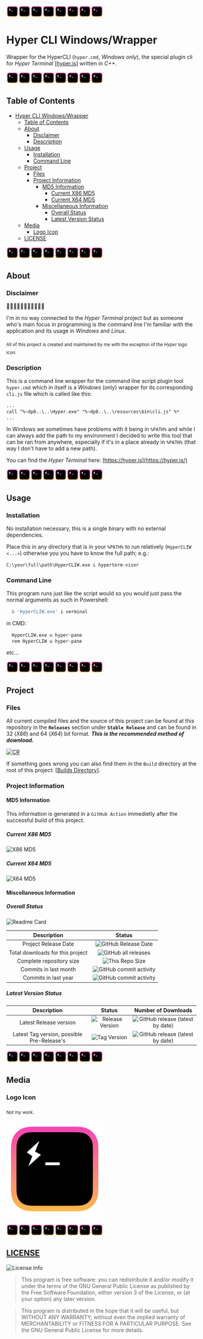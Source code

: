 <img  alt="Hyper Logo" src="Docs/Images/hyperterminallogo.png" width="32px"><img  alt="Hyper Logo" src="Docs/Images/hyperterminallogo.png" width="32px"><img  alt="Hyper Logo" src="Docs/Images/hyperterminallogo.png" width="32px"><img  alt="Hyper Logo" src="Docs/Images/hyperterminallogo.png" width="32px"><img  alt="Hyper Logo" src="Docs/Images/hyperterminallogo.png" width="32px"><img  alt="Hyper Logo" src="Docs/Images/hyperterminallogo.png" width="32px"><img  alt="Hyper Logo" src="Docs/Images/hyperterminallogo.png" width="32px"><img  alt="Hyper Logo" src="Docs/Images/hyperterminallogo.png" width="32px">

# Hyper CLI Windows/Wrapper

Wrapper for the HyperCLI (`hyper.cmd`,  *Windows only*), the special plugin cli for *Hyper Terminal* [[hyper.is](https://hyper.is/)] written in *C++*.

<img  alt="Hyper Logo" src="Docs/Images/hyperterminallogo.png" width="32px"><img  alt="Hyper Logo" src="Docs/Images/hyperterminallogo.png" width="32px"><img  alt="Hyper Logo" src="Docs/Images/hyperterminallogo.png" width="32px"><img  alt="Hyper Logo" src="Docs/Images/hyperterminallogo.png" width="32px"><img  alt="Hyper Logo" src="Docs/Images/hyperterminallogo.png" width="32px"><img  alt="Hyper Logo" src="Docs/Images/hyperterminallogo.png" width="32px"><img  alt="Hyper Logo" src="Docs/Images/hyperterminallogo.png" width="32px"><img  alt="Hyper Logo" src="Docs/Images/hyperterminallogo.png" width="32px">

## Table of Contents
- [Hyper CLI Windows/Wrapper](#hyper-cli-windowswrapper)
  - [Table of Contents](#table-of-contents)
  - [About](#about)
    - [Disclaimer](#disclaimer)
    - [Description](#description)
  - [Usage](#usage)
    - [Installation](#installation)
    - [Command Line](#command-line)
  - [Project](#project)
    - [Files](#files)
    - [Project Information](#project-information)
      - [MD5 Information](#md5-information)
        - [Current X86 MD5](#current-x86-md5)
        - [Current X64 MD5](#current-x64-md5)
      - [Miscellaneous Information](#miscellaneous-information)
        - [Overall Status](#overall-status)
        - [Latest Version Status](#latest-version-status)
  - [Media](#media)
    - [Logo Icon](#logo-icon)
  - [LICENSE](#license)

<img  alt="Hyper Logo" src="Docs/Images/hyperterminallogo.png" width="32px"><img  alt="Hyper Logo" src="Docs/Images/hyperterminallogo.png" width="32px"><img  alt="Hyper Logo" src="Docs/Images/hyperterminallogo.png" width="32px"><img  alt="Hyper Logo" src="Docs/Images/hyperterminallogo.png" width="32px"><img  alt="Hyper Logo" src="Docs/Images/hyperterminallogo.png" width="32px"><img  alt="Hyper Logo" src="Docs/Images/hyperterminallogo.png" width="32px"><img  alt="Hyper Logo" src="Docs/Images/hyperterminallogo.png" width="32px"><img  alt="Hyper Logo" src="Docs/Images/hyperterminallogo.png" width="32px">

## About

### Disclaimer

🚨🚨🚨🚨🚨🚨🚨🚨🚨🚨🚨

I'm in no way connected to the *Hyper Terminal* project but as someone who's main focus in programming is the command line I'm familiar with the application and its usage in *Windows* and *Linux*.

<sub>All of this project is created and maintained by me with the exception of the *Hyper* logo icon.</sub>

### Description

This is a command line wrapper for the command line script plugin tool `hyper.cmd` which in itself is a *Windows* (only) wrapper for its corresponding `cli.js` file which is called like this:

```Cmd
...
call "%~dp0..\..\Hyper.exe" "%~dp0..\..\resources\bin\cli.js" %*
...
```

In Windows we sometimes have problems with it being in `%PATH%` and while I can always add the path to my environment I decided to write this tool that can be ran from anywhere, especially if it's in a place already in `%PATH%` (that way I don't have to add a new path).

You can find the *Hyper Terminal* here: [https://hyper.is](https://hyper.is/)

<img  alt="Hyper Logo" src="Docs/Images/hyperterminallogo.png" width="32px"><img  alt="Hyper Logo" src="Docs/Images/hyperterminallogo.png" width="32px"><img  alt="Hyper Logo" src="Docs/Images/hyperterminallogo.png" width="32px"><img  alt="Hyper Logo" src="Docs/Images/hyperterminallogo.png" width="32px"><img  alt="Hyper Logo" src="Docs/Images/hyperterminallogo.png" width="32px"><img  alt="Hyper Logo" src="Docs/Images/hyperterminallogo.png" width="32px"><img  alt="Hyper Logo" src="Docs/Images/hyperterminallogo.png" width="32px"><img  alt="Hyper Logo" src="Docs/Images/hyperterminallogo.png" width="32px">

## Usage

### Installation

No installation necessary, this is a single binary with no external dependencies.

Place this in any directory that is in your `%PATH%` to run relatively (`HyperCLIW <...>`) otherwise you you have to know the full path; e.g.:

```Cmd
C:\your\full\path\HyperCLIW.exe i hyperterm-visor 
```

### Command Line

This program runs just like the script would so you would just pass the normal arguments as such in Powershell:

```PowerShell
  & 'HyperCLIW.exe' i verminal
```

in CMD:

```Cmd
  HyperCLIW.exe u hyper-pane
  rem HyperCLIW u hyper-pane
```

etc...

<img  alt="Hyper Logo" src="Docs/Images/hyperterminallogo.png" width="32px"><img  alt="Hyper Logo" src="Docs/Images/hyperterminallogo.png" width="32px"><img  alt="Hyper Logo" src="Docs/Images/hyperterminallogo.png" width="32px"><img  alt="Hyper Logo" src="Docs/Images/hyperterminallogo.png" width="32px"><img  alt="Hyper Logo" src="Docs/Images/hyperterminallogo.png" width="32px"><img  alt="Hyper Logo" src="Docs/Images/hyperterminallogo.png" width="32px"><img  alt="Hyper Logo" src="Docs/Images/hyperterminallogo.png" width="32px"><img  alt="Hyper Logo" src="Docs/Images/hyperterminallogo.png" width="32px">

## Project

### Files

All current compiled files and the source of this project can be found at this repository in the **`Releases`** section under **`Stable Release`** and can be found in 32 (*X86*) and 64 (*X64*) bit format. ***This is the recommended method of download.***

[![CR](https://img.shields.io/endpoint?url=https://raw.githubusercontent.com/Lateralus138/HyperCLIW/master/Docs/Json/current_releases.json)](https://github.com/Lateralus138/HyperCLIW/releases/tag/1.0.0.0)

If something goes wrong you can also find them in the `Build` directory at the root of this project: [[Builds Directory](Build/)].

### Project Information

#### MD5 Information

This information is generated in a `GitHub Action` immedietly after the successful build of this project.

##### Current X86 MD5

![X86 MD5](https://img.shields.io/endpoint?url=https://raw.githubusercontent.com/Lateralus138/HyperCLIW/master/Docs/Json/hypercliw_x86_md5.json)

##### Current X64 MD5

![X64 MD5](https://img.shields.io/endpoint?url=https://raw.githubusercontent.com/Lateralus138/HyperCLIW/master/Docs/Json/hypercliw_x64_md5.json)

#### Miscellaneous Information

##### Overall Status

![Readme Card](https://github-readme-stats.vercel.app/api/pin/?username=Lateralus138&repo=HyperCLIW)

|Description|Status|
|:---:|:---:|
|Project Release Date|![GitHub Release Date](https://img.shields.io/github/release-date/Lateralus138/HyperCLIW?style=for-the-badge)|
|Total downloads for this project|![GitHub all releases](https://img.shields.io/github/downloads/Lateralus138/HyperCLIW/total?style=for-the-badge)|
|Complete repository size|![This Repo Size](https://img.shields.io/github/repo-size/Lateralus138/HyperCLIW?style=for-the-badge)|
|Commits in last month|![GitHub commit activity](https://img.shields.io/github/commit-activity/m/Lateralus138/HyperCLIW?style=for-the-badge)|
|Commits in last year|![GitHub commit activity](https://img.shields.io/github/commit-activity/y/Lateralus138/HyperCLIW?style=for-the-badge)|

##### Latest Version Status

|Description|Status|Number of Downloads|
|:---:|:---:|:---:|
|Latest Release version|![Release Version](https://img.shields.io/github/v/release/Lateralus138/HyperCLIW?style=for-the-badge)|![GitHub release (latest by date)](https://img.shields.io/github/downloads/Lateralus138/HyperCLIW/1.0.0.0/total?style=for-the-badge)|
|Latest Tag version, possible Pre-Release's|![Tag Version](https://img.shields.io/github/v/tag/Lateralus138/HyperCLIW?style=for-the-badge)|![GitHub release (latest by date)](https://img.shields.io/github/downloads/Lateralus138/HyperCLIW/1.0.0.0/total?style=for-the-badge)|

<img  alt="Hyper Logo" src="Docs/Images/hyperterminallogo.png" width="32px"><img  alt="Hyper Logo" src="Docs/Images/hyperterminallogo.png" width="32px"><img  alt="Hyper Logo" src="Docs/Images/hyperterminallogo.png" width="32px"><img  alt="Hyper Logo" src="Docs/Images/hyperterminallogo.png" width="32px"><img  alt="Hyper Logo" src="Docs/Images/hyperterminallogo.png" width="32px"><img  alt="Hyper Logo" src="Docs/Images/hyperterminallogo.png" width="32px"><img  alt="Hyper Logo" src="Docs/Images/hyperterminallogo.png" width="32px"><img  alt="Hyper Logo" src="Docs/Images/hyperterminallogo.png" width="32px">

## Media

### Logo Icon

<sub>Not my work.</sub>

![HyperLogo](Docs/Images/hyperterminallogo.png)

<img  alt="Hyper Logo" src="Docs/Images/hyperterminallogo.png" width="32px"><img  alt="Hyper Logo" src="Docs/Images/hyperterminallogo.png" width="32px"><img  alt="Hyper Logo" src="Docs/Images/hyperterminallogo.png" width="32px"><img  alt="Hyper Logo" src="Docs/Images/hyperterminallogo.png" width="32px"><img  alt="Hyper Logo" src="Docs/Images/hyperterminallogo.png" width="32px"><img  alt="Hyper Logo" src="Docs/Images/hyperterminallogo.png" width="32px"><img  alt="Hyper Logo" src="Docs/Images/hyperterminallogo.png" width="32px"><img  alt="Hyper Logo" src="Docs/Images/hyperterminallogo.png" width="32px">

## [LICENSE](./LICENSE)

![License Info](https://img.shields.io/github/license/Lateralus138/HyperCLIW?style=for-the-badge)

>This program is free software: you can redistribute it and/or modify it under the terms of the GNU General Public License as published by the Free Software Foundation, either version 3 of the License, or (at your option) any later version.

>This program is distributed in the hope that it will be useful, but WITHOUT ANY WARRANTY; without even the implied warranty of MERCHANTABILITY or FITNESS FOR A PARTICULAR PURPOSE.  See the GNU General Public License for more details.